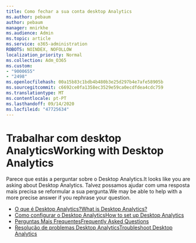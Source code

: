 ```yaml
---
title: Como fechar a sua conta desktop Analytics
ms.author: pebaum
author: pebaum
manager: mnirkhe
ms.audience: Admin
ms.topic: article
ms.service: o365-administration
ROBOTS: NOINDEX, NOFOLLOW
localization_priority: Normal
ms.collection: Adm_O365
ms.custom:
- "9000655"
- "2498"
ms.openlocfilehash: 00a15b83c1bdb4b480b3e25d297b4e7afe58905b
ms.sourcegitcommit: c6692ce0fa1358ec3529e59ca0ecdfdea4cdc759
ms.translationtype: MT
ms.contentlocale: pt-PT
ms.lasthandoff: 09/14/2020
ms.locfileid: "47725634"
---
```

# <a name="working-with-desktop-analytics"></a><span data-ttu-id="dc584-102">Trabalhar com desktop Analytics</span><span class="sxs-lookup"><span data-stu-id="dc584-102">Working with Desktop Analytics</span></span>

<span data-ttu-id="dc584-103">Parece que estás a perguntar sobre o Desktop Analytics.</span><span class="sxs-lookup"><span data-stu-id="dc584-103">It looks like you are asking about Desktop Analytics.</span></span> <span data-ttu-id="dc584-104">Talvez possamos ajudar com uma resposta mais precisa se reformular a sua pergunta.</span><span class="sxs-lookup"><span data-stu-id="dc584-104">We may be able to help with a more precise answer if you rephrase your question.</span></span>

- [<span data-ttu-id="dc584-105">O que é Desktop Analytics?</span><span class="sxs-lookup"><span data-stu-id="dc584-105">What is Desktop Analytics?</span></span>](https://docs.microsoft.com/configmgr/desktop-analytics/overview)
- [<span data-ttu-id="dc584-106">Como configurar o Desktop Analytics</span><span class="sxs-lookup"><span data-stu-id="dc584-106">How to set up Desktop Analytics</span></span>](https://docs.microsoft.com/configmgr/desktop-analytics/set-up)
- [<span data-ttu-id="dc584-107">Perguntas Mais Frequentes</span><span class="sxs-lookup"><span data-stu-id="dc584-107">Frequently Asked Questions</span></span>](https://docs.microsoft.com/configmgr/desktop-analytics/faq)
- [<span data-ttu-id="dc584-108">Resolução de problemas Desktop Analytics</span><span class="sxs-lookup"><span data-stu-id="dc584-108">Troubleshoot Desktop Analytics</span></span>](https://docs.microsoft.com/configmgr/desktop-analytics/troubleshooting)